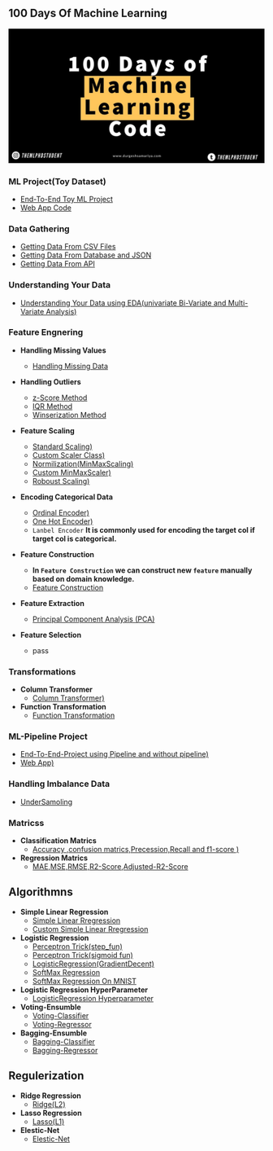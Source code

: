 ## 100 Days Of Machine Learning
![100 Days Of Machine Learning](100_days.jpeg)

### ML Project(Toy Dataset) 
- [End-To-End Toy ML Project](https://github.com/Sami606713/100_Days_Of_Machine_Learning/tree/main/End_To_End%20Toy%20ML%20Project(Day-13))
- [Web App Code](https://github.com/Sami606713/100_Days_Of_Machine_Learning/blob/main/End_To_End%20Toy%20ML%20Project(Day-13)/app.py)

### Data Gathering 
- [Getting Data From CSV Files](https://github.com/Sami606713/100_Days_Of_Machine_Learning/tree/main/DataGathering/Working%20With(csv))
- [Getting Data From Database and JSON](https://github.com/Sami606713/100_Days_Of_Machine_Learning/tree/main/DataGathering/working_with_json)
- [Getting Data From API](https://github.com/Sami606713/100_Days_Of_Machine_Learning/tree/main/DataGathering/Fetching_Data(API))
  
### Understanding Your Data 
- [Understanding Your Data using EDA(univariate Bi-Variate and Multi-Variate Analysis)](https://github.com/Sami606713/100_Days_Of_Machine_Learning/tree/main/Understanding%20Data)

### Feature Engnering 
  - **Handling Missing Values**
    - [Handling Missing Data](https://github.com/Sami606713/100_Days_Of_Machine_Learning/tree/main/Handling-Missing-Values)
  - **Handling Outliers**
    - [z-Score Method](https://github.com/Sami606713/100_Days_Of_Machine_Learning/tree/main/Handling-Outlier/Z-Score-Method)
    - [IQR Method](https://github.com/Sami606713/100_Days_Of_Machine_Learning/tree/main/Handling-Outlier/IQR-Method)
    - [Winserization Method](https://github.com/Sami606713/100_Days_Of_Machine_Learning/tree/main/Handling-Outlier/Percentile-Winserization)
  
  - **Feature Scaling**
    - [Standard Scaling)](https://github.com/Sami606713/100_Days_Of_Machine_Learning/tree/main/Feature%20Engnering/FeatureTransformation/Standization)
    - [Custom Scaler Class)](https://github.com/Sami606713/100_Days_Of_Machine_Learning/blob/main/Feature%20Engnering/FeatureTransformation/Standization/Custom_Standization.ipynb)
    - [Normilization(MinMaxScaling)](https://github.com/Sami606713/100_Days_Of_Machine_Learning/tree/main/Feature%20Engnering/FeatureTransformation/Normilization)
    - [Custom MinMaxScaler)](https://github.com/Sami606713/100_Days_Of_Machine_Learning/blob/main/Feature%20Engnering/FeatureTransformation/Normilization/Min_Max_Scaling.ipynb)
    - [Roboust Scaling)](https://github.com/Sami606713/100_Days_Of_Machine_Learning/blob/main/Feature%20Engnering/FeatureTransformation/Normilization/Roboust%20Scaling.ipynb)
   
  - **Encoding Categorical Data**
    - [Ordinal Encoder)](https://github.com/Sami606713/100_Days_Of_Machine_Learning/blob/main/Encoding-Categorical-Data/Ordinal-Encoder.ipynb)
    - [One Hot Encoder)](https://github.com/Sami606713/100_Days_Of_Machine_Learning/blob/main/Encoding-Categorical-Data/One-Hot-Encoder.ipynb)
    - `Lanbel Encoder` **It is commonly used for encoding the target col if target col is categorical.**
      
  - **Feature Construction**
    - **In `Feature Construction` we can construct new `feature` manually based on domain knowledge.** 
    - [Feature Construction](https://github.com/Sami606713/100_Days_Of_Machine_Learning/tree/main/Feature-Construction)
      
  - **Feature Extraction**
    - [Principal Component Analysis (PCA)](https://github.com/Sami606713/100_Days_Of_Machine_Learning/tree/main/Feature%20Engnering/FeatureExtraction/PrincipalComponentAnalysis(PCA))
  - **Feature Selection**
      - pass

### Transformations
  - **Column Transformer**
    - [Column Transformer)](https://github.com/Sami606713/100_Days_Of_Machine_Learning/tree/main/ColumnTransformer)
  - **Function Transformation**
    - [Function Transformation](https://github.com/Sami606713/100_Days_Of_Machine_Learning/tree/main/Function-Transformer)


### ML-Pipeline Project
- [End-To-End-Project using Pipeline and without pipeline)](https://github.com/Sami606713/100_Days_Of_Machine_Learning/tree/main/ML-Pipelines)
- [Web App)](https://github.com/Sami606713/100_Days_Of_Machine_Learning/blob/main/ML-Pipelines/app.py)

### Handling Imbalance Data
- [UnderSamoling](https://github.com/Sami606713/100_Days_Of_Machine_Learning/tree/main/Handling-Imbalance-Dataset/UnderSampling)
  
### Matricss
  - **Classification Matrics**
    - [Accuracy ,confusion matrics,Precession,Recall and f1-score )](https://github.com/Sami606713/100_Days_Of_Machine_Learning/tree/main/Matrics/classification_matrics)
 - **Regression Matrics**
    - [MAE,MSE,RMSE,R2-Score,Adjusted-R2-Score](https://github.com/Sami606713/100_Days_Of_Machine_Learning/tree/main/Matrics/Regression-Matrix)
## Algorithmns
- **Simple Linear Regression**
   - [Simple Linear Rregression](https://github.com/Sami606713/100_Days_Of_Machine_Learning/tree/main/ML-Algorithmns/Linear-Regression)
   - [Custom Simple Linear Rregression](https://github.com/Sami606713/100_Days_Of_Machine_Learning/tree/main/ML-Algorithmns/Linear-Regression)
- **Logistic Regression**
   - [Perceptron Trick(step_fun)](https://github.com/Sami606713/100_Days_Of_Machine_Learning/blob/main/ML-Algorithmns/Logistic-Regression/Perceptron-Trick.ipynb)
   - [Perceptron Trick(sigmoid fun)](https://github.com/Sami606713/100_Days_Of_Machine_Learning/blob/main/ML-Algorithmns/Logistic-Regression/Sigmoid_Function.ipynb)
  -  [LogisticRegression(GradientDecent)](https://github.com/Sami606713/100_Days_Of_Machine_Learning/blob/main/ML-Algorithmns/Logistic-Regression/Logistic_Regession(GradientDecent).ipynb)
  -  [SoftMax Regression](https://github.com/Sami606713/100_Days_Of_Machine_Learning/blob/main/ML-Algorithmns/Logistic-Regression/SoftMaxRegression.ipynb)
  -  [SoftMax Regression On MNIST](https://github.com/Sami606713/100_Days_Of_Machine_Learning/blob/main/ML-Algorithmns/Logistic-Regression/SoftMax_MNIST.ipynb)
- **Logistic Regression HyperParameter**
  - [LogisticRegression Hyperparameter](https://github.com/Sami606713/100_Days_Of_Machine_Learning/tree/main/ML-Algorithmns/LogisticRegression(HyperparameterTunning))
- **Voting-Ensumble**
  - [Voting-Classifier](https://github.com/Sami606713/100_Days_Of_Machine_Learning/blob/main/ML-Algorithmns/Ensumble_Learning/VotingEnsumble/VotingClassifier.ipynb)
  - [Voting-Regressor](https://github.com/Sami606713/100_Days_Of_Machine_Learning/blob/main/ML-Algorithmns/Ensumble_Learning/VotingEnsumble/VotingRegressor.ipynb)
- **Bagging-Ensumble**
  - [Bagging-Classifier](https://github.com/Sami606713/100_Days_Of_Machine_Learning/blob/main/ML-Algorithmns/Ensumble_Learning/Bagging/BaggingClassifier.ipynb)
  - [Bagging-Regressor](https://github.com/Sami606713/100_Days_Of_Machine_Learning/blob/main/ML-Algorithmns/Ensumble_Learning/Bagging/BaggingRegressor.ipynb)
    
## Regulerization
- **Ridge Regression**
   - [Ridge(L2)](https://github.com/Sami606713/100_Days_Of_Machine_Learning/tree/main/Regulerization/RidgeRegression)
- **Lasso Regression**
   - [Lasso(L1)](https://github.com/Sami606713/100_Days_Of_Machine_Learning/tree/main/Regulerization/Lasso)
 - **Elestic-Net**
   - [Elestic-Net](https://github.com/Sami606713/100_Days_Of_Machine_Learning/tree/main/Regulerization/Elestic_net)
 
